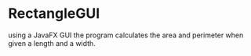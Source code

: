 # RectangleGUI
using a JavaFX GUI the program calculates the area and perimeter when given a length and a width.
